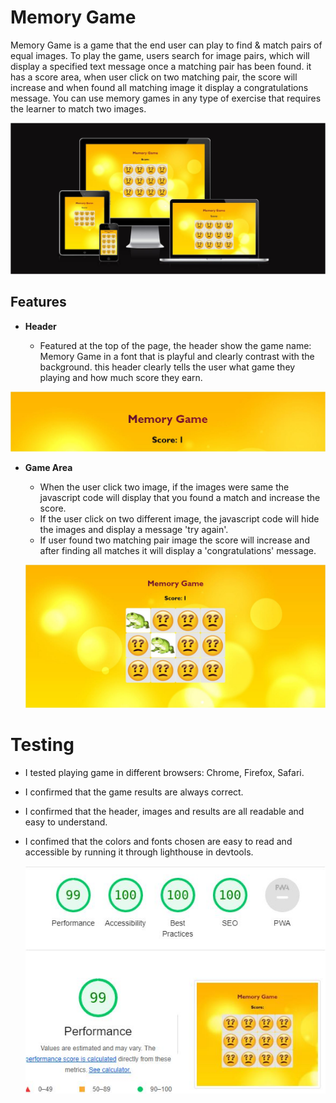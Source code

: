 # Memory Game
 Memory Game is a game that the end user can play to find & match pairs of equal images. To play the game, users search for image pairs, which will display a specified text message once a matching pair has been found. it has a score area, when user click on two matching pair, the score will increase and when found all matching image it display a congratulations message. You can use memory games in any type of exercise that requires the learner to match two images.

![Responsive memeory game image](/assets/images/p2.JPG)


## Features

- __Header__

  - Featured at the top of the page, the header show the game name: Memory Game in a font that is playful and clearly contrast with the background. 
this header clearly tells the user what game they playing and how much score they earn.


![Responsive heading image](/assets/images/heading.JPG)


- __Game Area__
    - When the user click two image, if the images were same the javascript code will display that you found a match and increase the score.
    - If the user click on two different image, the javascript code will hide the images and display a message 'try again'.
    - If user found two matching pair image the score will increase and after finding all matches it will display a 'congratulations' message.

    ![Responsive game area image](/assets/images/game-area.JPG)
 


# Testing
- I tested playing game in different browsers: Chrome, Firefox, Safari.
- I confirmed that the game results are always correct.
- I confirmed that the header, images and results are all readable and easy to understand.
- I confimed that the colors and fonts chosen are easy to read and accessible by running it through lighthouse in devtools.

    ![Responsive lighthouse image](/assets/images/report.JPG)


